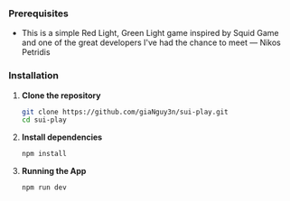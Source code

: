 ### Prerequisites

- This is a simple Red Light, Green Light game inspired by Squid Game and one of the great developers I've had the chance to meet — Nikos Petridis

### Installation

1. **Clone the repository**

   ```bash
   git clone https://github.com/giaNguy3n/sui-play.git
   cd sui-play

2. **Install dependencies**

   ```bash
   npm install

3. **Running the App**

   ```bash
   npm run dev